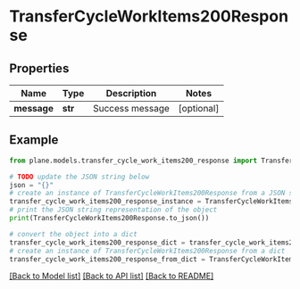 # TransferCycleWorkItems200Response


## Properties

Name | Type | Description | Notes
------------ | ------------- | ------------- | -------------
**message** | **str** | Success message | [optional] 

## Example

```python
from plane.models.transfer_cycle_work_items200_response import TransferCycleWorkItems200Response

# TODO update the JSON string below
json = "{}"
# create an instance of TransferCycleWorkItems200Response from a JSON string
transfer_cycle_work_items200_response_instance = TransferCycleWorkItems200Response.from_json(json)
# print the JSON string representation of the object
print(TransferCycleWorkItems200Response.to_json())

# convert the object into a dict
transfer_cycle_work_items200_response_dict = transfer_cycle_work_items200_response_instance.to_dict()
# create an instance of TransferCycleWorkItems200Response from a dict
transfer_cycle_work_items200_response_from_dict = TransferCycleWorkItems200Response.from_dict(transfer_cycle_work_items200_response_dict)
```
[[Back to Model list]](../README.md#documentation-for-models) [[Back to API list]](../README.md#documentation-for-api-endpoints) [[Back to README]](../README.md)


